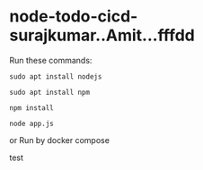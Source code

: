 # node-todo-cicd-surajkumar..Amit...fffdd

Run these commands:


`sudo apt install nodejs`


`sudo apt install npm`


`npm install`

`node app.js`

or Run by docker compose

test

